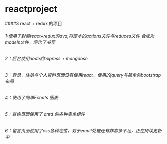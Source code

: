 # reactproject
####3 react + redux 的项目
###### 1:使用了封装react+redux的dva,将原本的actions文件与reduces文件 合成为models文件，简化了书写
###### 2：后台使用node的express + mongoose 
###### 3：登录，注册与个人资料页面没有使用react，使用的jquery与简单的bootstrap布局
###### 4：使用了简单Echats 图表
###### 5：查询页面使用了 antd 的各种表单组件
###### 6：留言页面使用了css各种定位，对于email处理还有非常多不足，正在持续更新中
